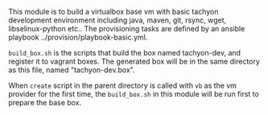 This module is to build a virtualbox base vm with basic tachyon development environment including java, maven, git, rsync, wget, libselinux-python etc.. The provisioning tasks are defined by an ansible playbook ../provision/playbook-basic.yml.  

`build_box.sh` is the scripts that build the box named tachyon-dev, and register it to vagrant boxes. 
The generated box will be in the same directory as this file, named "tachyon-dev.box".

When `create` script in the parent directory is called with `vb` as the vm provider for the first time, the `build_box.sh` in this module will be run first to prepare the base box.

